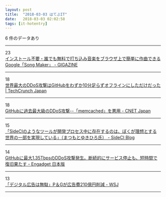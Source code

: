 ```yaml
---
layout: post
title:  "2018-03-03 はてぶIT"
date:   2018-03-03 02:02:58
tags: [it-hotentry]
---
```

6 件のデータあり

<hr><div class="row">
<div class="col-1"><span class="badge badge-pill badge-success h2">23</span></div>
<div class="col-11"><a href='https://gigazine.net/news/20180302-chrome-music-lab-song-maker/' target='_blank'>インストール不要・誰でも無料で打ち込み音楽をブラウザ上で簡単に作曲できるGoogle「Song Maker」 - GIGAZINE</a></div>
</div>
<hr>
<div class="row">
<div class="col-1"><span class="badge badge-pill badge-success h2">18</span></div>
<div class="col-11"><a href='http://jp.techcrunch.com/2018/03/02/2018-03-02-the-worlds-largest-ddos-attack-took-github-offline-for-less-than-tens-minutes/' target='_blank'>世界最大のDDoS攻撃はGitHubをわずか10分足らずオフラインにしただけだった | TechCrunch Japan</a></div>
</div>
<hr>
<div class="row">
<div class="col-1"><span class="badge badge-pill badge-success h2">18</span></div>
<div class="col-11"><a href='https://japan.cnet.com/article/35115501/' target='_blank'>GitHubに過去最大級のDDoS攻撃--「memcached」を悪用 - CNET Japan</a></div>
</div>
<hr>
<div class="row">
<div class="col-1"><span class="badge badge-pill badge-success h2">15</span></div>
<div class="col-11"><a href='http://blog-ja.sideci.com/entry/2018/03/02/120636' target='_blank'>「SideCIのようなツールが開発プロセス中に存在するのは、ぼくが理想とする世界の一部を実現している」（まつもとゆきひろ氏） - SideCI Blog</a></div>
</div>
<hr>
<div class="row">
<div class="col-1"><span class="badge badge-pill badge-success h2">14</span></div>
<div class="col-11"><a href='http://japanese.engadget.com/2018/03/01/github-1-35tbps-ddos/' target='_blank'>GitHubに最大1.35TbpsのDDoS攻撃発生。断続的にサービス停止も、短時間で復旧果たす - Engadget 日本版</a></div>
</div>
<hr>
<div class="row">
<div class="col-1"><span class="badge badge-pill badge-success h2">13</span></div>
<div class="col-11"><a href='http://jp.wsj.com/articles/SB10677789349905104721204584075733211467254' target='_blank'>「デジタル広告は無駄」P＆Gが広告費210億円削減 - WSJ</a></div>
</div>
<hr>
